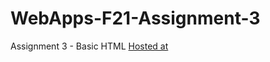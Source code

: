 # WebApps-F21-Assignment-3
Assignment 3 - Basic HTML
[Hosted at](https://github.com/44-563-WebApps-F21/webapps-f21-assignment-3-saitej-veerabathini/settings/pages)